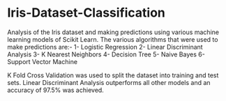 # Iris-Dataset-Classification
Analysis of the Iris dataset and making predictions using various machine learning models of Scikit Learn.
The various algorithms  that were used to make predictions are:-
  1- Logistic Regression
  2- Linear Discriminant Analysis
  3- K Nearest Neighbors
  4- Decision Tree
  5- Naive Bayes
  6- Support Vector Machine
 
K Fold Cross Validation was used to split the dataset into training and test sets.
Linear Discriminant Analysis outperforms all other models and an accuracy of 97.5% was achieved.
